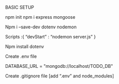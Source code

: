 BASIC SETUP

npm init
npm i express mongoose

Npm i –save-dev dotenv nodemon

Scripts :{
“devStart” : “nodemon server.js”
}

Npm install dotenv

Create .env file

DATABASE_URL = "mongodb://localhost/TODO_DB"

Create .gitignore file  [add “.env” and node_modules] 
 
